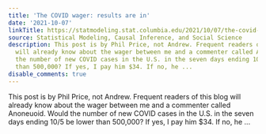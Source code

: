 ```yaml
---
title: 'The COVID wager: results are in'
date: '2021-10-07'
linkTitle: https://statmodeling.stat.columbia.edu/2021/10/07/the-covid-wager-results-are-in/
source: Statistical Modeling, Causal Inference, and Social Science
description: This post is by Phil Price, not Andrew. Frequent readers of this blog
  will already know about the wager between me and a commenter called Anoneuoid. Would
  the number of new COVID cases in the U.S. in the seven days ending 10/5 be lower
  than 500,000? If yes, I pay him $34. If no, he ...
disable_comments: true
---
```

This post is by Phil Price, not Andrew. Frequent readers of this blog will already know about the wager between me and a commenter called Anoneuoid. Would the number of new COVID cases in the U.S. in the seven days ending 10/5 be lower than 500,000? If yes, I pay him $34. If no, he ...